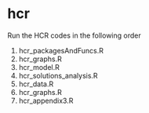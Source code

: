 # hcr
Run the HCR codes in the following order
1) hcr_packagesAndFuncs.R
2) hcr_graphs.R
3) hcr_model.R
4) hcr_solutions_analysis.R
5) hcr_data.R
6) hcr_graphs.R
7) hcr_appendix3.R
